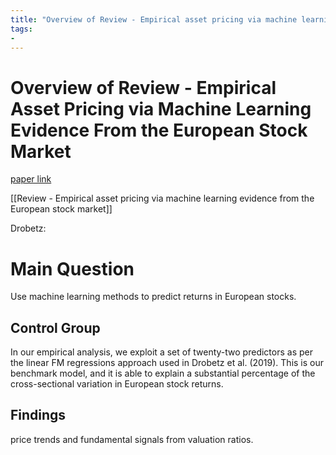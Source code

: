 ```yaml
---
title: "Overview of Review - Empirical asset pricing via machine learning evidence from the European stock market"
tags:
- 
---
```

# Overview of Review - Empirical Asset Pricing via Machine Learning Evidence From the European Stock Market
	
[paper link](https://link.springer.com/content/pdf/10.1057/s41260-021-00237-x.pdf)

[[Review - Empirical asset pricing via machine learning evidence from the European stock market]]

Drobetz:

# Main Question

Use machine learning methods to predict returns in European stocks.

## Control Group
In our empirical analysis, we exploit a set of twenty-two
predictors as per the linear FM regressions approach used in
Drobetz et al. (2019). This is our benchmark model, and it is
able to explain a substantial percentage of the cross-sectional
variation in European stock returns.

## Findings
price trends and fundamental signals from valuation ratios.

